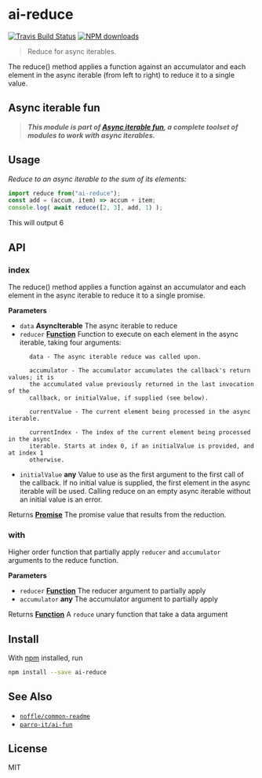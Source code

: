 # ai-reduce

[![Travis Build Status](https://img.shields.io/travis/parro-it/ai-reduce/master.svg)](http://travis-ci.org/parro-it/ai-reduce)
[![NPM downloads](https://img.shields.io/npm/dt/ai-reduce.svg)](https://npmjs.org/package/ai-reduce)

> Reduce for async iterables.

The reduce() method applies a function against an accumulator and each element
in the async iterable (from left to right) to reduce it to a single value.

## Async iterable fun

> **_This module is part of
> [Async iterable fun](https://github.com/parro-it/ai-fun), a complete toolset
> of modules to work with async iterables._**

## Usage

_Reduce to an async iterable to the sum of its elements:_

```js
import reduce from("ai-reduce");
const add = (accum, item) => accum + item;
console.log( await reduce([2, 3], add, 1) );
```

This will output 6

## API

<!-- Generated by documentation.js. Update this documentation by updating the source code. -->

### index

The reduce() method applies a function against an accumulator and each element
in the async iterable to reduce it to a single promise.

**Parameters**

* `data` **AsyncIterable** The async iterable to reduce
* `reducer`
  **[Function](https://developer.mozilla.org/en-US/docs/Web/JavaScript/Reference/Statements/function)**
  Function to execute on each element in the async iterable, taking four
  arguments:

```
      data - The async iterable reduce was called upon.

      accumulator - The accumulator accumulates the callback's return values; it is
      the accumulated value previously returned in the last invocation of the
      callback, or initialValue, if supplied (see below).

      currentValue - The current element being processed in the async iterable.

      currentIndex - The index of the current element being processed in the async
      iterable. Starts at index 0, if an initialValue is provided, and at index 1
      otherwise.
```

* `initialValue` **any** Value to use as the first argument to the first call of
  the callback. If no initial value is supplied, the first element in the async
  iterable will be used. Calling reduce on an empty async iterable without an
  initial value is an error.

Returns
**[Promise](https://developer.mozilla.org/en-US/docs/Web/JavaScript/Reference/Global_Objects/Promise)**
The promise value that results from the reduction.

### with

Higher order function that partially apply `reducer` and `accumulator` arguments
to the reduce function.

**Parameters**

* `reducer`
  **[Function](https://developer.mozilla.org/en-US/docs/Web/JavaScript/Reference/Statements/function)**
  The reducer argument to partially apply
* `accumulator` **any** The accumulator argument to partially apply

Returns
**[Function](https://developer.mozilla.org/en-US/docs/Web/JavaScript/Reference/Statements/function)**
A `reduce` unary function that take a data argument

## Install

With [npm](https://npmjs.org/) installed, run

```bash
npm install --save ai-reduce
```

## See Also

* [`noffle/common-readme`](https://github.com/noffle/common-readme)
* [`parro-it/ai-fun`](https://github.com/parro-it/ai-fun)

## License

MIT
